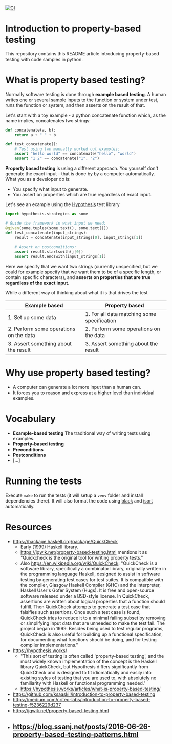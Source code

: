 [![CI](https://github.com/meeshkan/introduction-to-property-based-testing/workflows/CI/badge.svg)](https://github.com/meeshkan/introduction-to-property-based-testing/actions?query=branch%3Amaster)

# Introduction to property-based testing
This repository contains this README article introducing property-based testing with code samples in python.




# What is property based testing?
Normally software testing is done through **example based testing**. A human writes one or several sample inputs to the function or system under test, runs the function or system, and then asserts on the result of that.

Let's start with a toy example - a python concatenate function which, as the name implies, concatenates two strings:

```python
def concatenate(a, b):
    return a + " " + b

def test_concatenate():
    # Test using two manually worked out examples:
    assert "hello world" == concatenate("hello", "world")
    assert "1 2" == concatenate("1", "2")
```

**Property based testing** is using a different approach. You yourself don't generate the exact input - that is done by by a computer automatically. What you as a developer do is:

- You specify what input to generate.
- You assert on properties which are true regardless of exact input.

Let's see an example using the [Hypothesis](https://hypothesis.readthedocs.io/en/latest/) test library

```python
import hypothesis.strategies as some

# Guide the framework in what input we need:
@given(some.tuples(some.text(), some.text()))
def test_concatenate(input_strings):
    result = concatenate(input_strings[0], input_strings[1])
    
    # Assert on postconditions:
    assert result.startswith(j[0])
    assert result.endswith(input_strings[1])
```

Here we specify that we want two strings (currently unspecified, but we could for example specify that we want them to be of a specific length, or contain specific characters), and **asserts on properties that are true regardless of the exact input**.

While a different way of thinking about what it is that drives the test

| Example based                          | Property based                              |
| -------------------------------------- | ------------------------------------------- |
| 1. Set up some data                    | 1. For all data matching some specification |
| 2. Perform some operations on the data | 2. Perform some operations on the data      |
| 3. Assert something about the result   | 3. Assert something about the result        |

# Why use property based testing?
- A computer can generate a lot more input than a human can.
- It forces you to reason and express at a higher level than individual examples. 

# Vocabulary
- **Example-based testing** The traditional way of writing tests using examples.
- **Property-based testing** 
- **Preconditions**
- **Postconditions**
- [...]





# Running the tests
Execute `make` to run the tests (it will setup a `venv` folder and install dependencies there). It will also format the code using [black](https://black.readthedocs.io/en/stable/) and [isort](https://timothycrosley.github.io/isort/) automatically.

# Resources
- https://hackage.haskell.org/package/QuickCheck
  - Early (1999) Haskell library.
  - https://jqwik.net/property-based-testing.html mentions it as "Quickcheck is the original tool for writing property tests."
  - Also https://en.wikipedia.org/wiki/QuickCheck: "QuickCheck is a software library, specifically a combinator library, originally written in the programming language Haskell, designed to assist in software testing by generating test cases for test suites. It is compatible with the compiler, Glasgow Haskell Compiler (GHC) and the interpreter, Haskell User's Gofer System (Hugs). It is free and open-source software released under a BSD-style license. In QuickCheck, assertions are written about logical properties that a function should fulfill. Then QuickCheck attempts to generate a test case that falsifies such assertions. Once such a test case is found, QuickCheck tries to reduce it to a minimal failing subset by removing or simplifying input data that are unneeded to make the test fail. The project began in 1999. Besides being used to test regular programs, QuickCheck is also useful for building up a functional specification, for documenting what functions should be doing, and for testing compiler implementations."
- https://hypothesis.works/
  - "This sort of testing is often called 'property-based testing', and the most widely known implementation of the concept is the Haskell library QuickCheck, but Hypothesis differs significantly from QuickCheck and is designed to fit idiomatically and easily into existing styles of testing that you are used to, with absolutely no familiarity with Haskell or functional programming needed."
  - https://hypothesis.works/articles/what-is-property-based-testing/
- https://github.com/ksaaskil/introduction-to-property-based-testing
- https://medium.com/criteo-labs/introduction-to-property-based-testing-f5236229d237
- https://jqwik.net/property-based-testing.html
- https://blog.ssanj.net/posts/2016-06-26-property-based-testing-patterns.html
  - 
